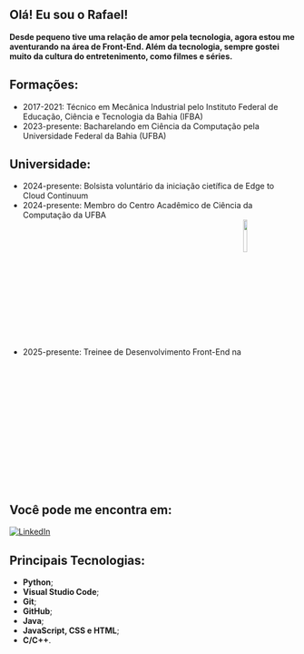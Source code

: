 ## Olá! Eu sou o Rafael!

**Desde pequeno tive uma relação de amor pela tecnologia, agora estou me aventurando na área de Front-End. Além da tecnologia, sempre gostei muito da cultura do entretenimento, como filmes e séries.**

## Formações:
- 2017-2021: Técnico em Mecânica Industrial pelo Instituto Federal de Educação, Ciência e Tecnologia da Bahia (IFBA)
- 2023-presente: Bacharelando em Ciência da Computação pela Universidade Federal da Bahia (UFBA)

## Universidade:
- 2024-presente: Bolsista voluntário da iniciação cietífica de Edge to Cloud Continuum
- 2024-presente: Membro do Centro Acadêmico de Ciência da Computação da UFBA
- 2025-presente: Treinee de Desenvolvimento Front-End na [<img align="center" width="12%" src="https://www.titanci.com.br/_next/static/media/LogoFooter.1774f537.svg"/>](https://titanci.com.br)<br />

## Você pode me encontra em:
[![LinkedIn](https://img.shields.io/badge/-LinkedIn-%230077B5?style=for-the-badge&logo=linkedin&logoColor=white)](https://www.linkedin.com/in/rafael-santana-766a4b288/)

## Principais Tecnologias:
- **Python**;
- **Visual Studio Code**;
- **Git**; 
- **GitHub**;
- **Java**;
- **JavaScript, CSS e HTML**;
- **C/C++**.